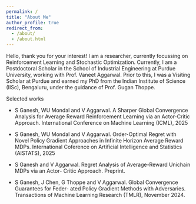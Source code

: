 ```yaml
---
permalink: /
title: "About Me"
author_profile: true
redirect_from: 
  - /about/
  - /about.html
---
```


Hello, thank you for your interest! I am a researcher, currently focussing on Reinforcement Learning and Stochastic Optimization. Currently, I am a Postdoctoral Scholar in the School of Industrial Engineering at Purdue University, working with Prof. Vaneet Aggarwal. Prior to this, I was a Visiting Scholar at Purdue and earned my PhD from the Indian Institute of Science (IISc), Bengaluru, under the guidance of Prof. Gugan Thoppe.

Selected works

* S Ganesh, WU Mondal and V Aggarwal. A Sharper Global Convergence Analysis for Average
Reward Reinforcement Learning via an Actor-Critic Approach. International Conference on
Machine Learning (ICML), 2025

* S Ganesh, WU Mondal and V Aggarwal. Order-Optimal Regret with Novel Policy Gradient
Approaches in Infinite Horizon Average Reward MDPs. International Coference on Artificial
Intelligence and Statistics (AISTATS), 2025

* S Ganesh and V Aggarwal. Regret Analysis of Average-Reward Unichain MDPs via an Actor-
Critic Approach. Preprint.

* S Ganesh, J Chen, G Thoppe and V Aggarwal. Global Convergence Guarantees for Feder-
ated Policy Gradient Methods with Adversaries. Transactions of Machine Learning Research
(TMLR), November 2024.


